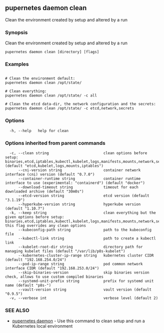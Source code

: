 ## pupernetes daemon clean

Clean the environment created by setup and altered by a run

### Synopsis

Clean the environment created by setup and altered by a run

```
pupernetes daemon clean [directory] [flags]
```

### Examples

```

# Clean the environment default:
pupernetes daemon clean /opt/state/

# Clean everything:
pupernetes daemon clean /opt/state/ -c all

# Clean the etcd data-dir, the network configuration and the secrets:
pupernetes daemon clean /opt/state/ -c etcd,network,secrets

```

### Options

```
  -h, --help   help for clean
```

### Options inherited from parent commands

```
  -c, --clean string                         clean options before setup: binaries,etcd,iptables,kubectl,kubelet,logs,manifests,mounts,network,secrets,systemd,all,none (default "etcd,kubelet,logs,mounts,iptables")
      --cni-version string                   container network interface (cni) version (default "0.7.0")
      --container-runtime string             container runtime interface to use (experimental: "containerd") (default "docker")
      --download-timeout string              timeout for each downloaded archive (default "30m0s")
      --etcd-version string                  etcd version (default "3.1.19")
      --hyperkube-version string             hyperkube version (default "1.10.7")
  -k, --keep string                          clean everything but the given options before setup: binaries,etcd,iptables,kubectl,kubelet,logs,manifests,mounts,network,secrets,systemd,all,none, this flag overrides any clean options
      --kubeconfig-path string               path to the kubeconfig file
      --kubectl-link string                  path to create a kubectl link
      --kubelet-root-dir string              directory path for managing kubelet files (default "/var/lib/p8s-kubelet")
      --kubernetes-cluster-ip-range string   kubernetes cluster CIDR (default "192.168.254.0/24")
      --pod-ip-range string                  pod common network interface CIDR (default "192.168.253.0/24")
      --skip-binaries-version                skip binaries version check, allows to use custom compiled binaries
      --systemd-unit-prefix string           prefix for systemd unit name (default "p8s-")
      --vault-version string                 vault version (default "0.9.5")
  -v, --verbose int                          verbose level (default 2)
```

### SEE ALSO

* [pupernetes daemon](pupernetes_daemon.md)	 - Use this command to clean setup and run a Kubernetes local environment

